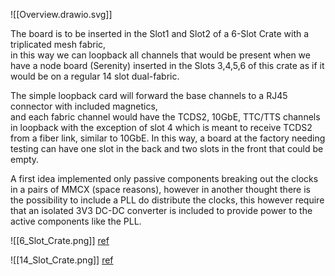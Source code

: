 ![[Overview.drawio.svg]]

The board is to be inserted in the Slot1 and Slot2 of a 6-Slot Crate with a triplicated mesh fabric,  
in this way we can loopback all channels that would be present when we have a node board (Serenity) inserted in the Slots 3,4,5,6 of this crate as if it would be on a regular 14 slot dual-fabric.  

The simple loopback card will forward the base channels to a RJ45 connector with included magnetics,    
and each fabric channel would have the TCDS2, 10GbE, TTC/TTS channels in loopback with the exception of slot 4 which is meant to receive TCDS2 from a fiber link, similar to 10GbE. In this way, a board at the factory needing testing can have one slot in the back and two slots in the front that could be empty.

A first idea implemented only passive components breaking out the clocks in a pairs of MMCX (space reasons), however in another thought there is the possibility to include a PLL do distribute the clocks, this however require that an isolated 3V3 DC-DC converter is included to provide power to the active components like the PLL.


![[6_Slot_Crate.png]]
[ref](https://schroff.nvent.com/sites/g/files/hdkjer281/files/acquiadam/2020-11/63972-317.pdf)




![[14_Slot_Crate.png]]
[ref](https://catalogue.library.cern/literature/5p184-jtb90)

